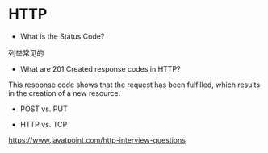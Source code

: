 # HTTP

- What is the Status Code?

列举常见的

- What are 201 Created response codes in HTTP?

This response code shows that the request has been fulfilled, which results in the creation of a new resource.

- POST vs. PUT

- HTTP vs. TCP

https://www.javatpoint.com/http-interview-questions
